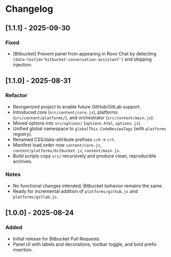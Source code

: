 # Changelog

## [1.1.1] - 2025-09-30

### Fixed
- [Bitbucket] Prevent panel from appearing in Rovo Chat by detecting `[data-testid="bitbucket-conversation-assistant"]` and skipping injection.

## [1.1.0] - 2025-08-31

### Refactor
- Reorganized project to enable future GitHub/GitLab support.
- Introduced core (`src/content/core.js`), platforms (`src/content/platforms/`), and orchestrator (`src/content/main.js`).
- Moved options into `src/options/` (`options.html`, `options.js`).
- Unified global namespace to `globalThis.CodeReviewTags` (with `platforms` registry).
- Renamed CSS/data-attribute prefixes `cch` -> `crt`.
- Manifest load order now `content/core.js`, `content/platforms/bitbucket.js`, `content/main.js`.
- Build scripts copy `src/` recursively and produce clean, reproducible archives.

### Notes
- No functional changes intended; Bitbucket behavior remains the same.
- Ready for incremental addition of `platforms/github.js` and `platforms/gitlab.js`.

## [1.0.0] - 2025-08-24

### Added
- Initial release for Bitbucket Pull Requests.
- Panel UI with labels and decorations, toolbar toggle, and bold prefix insertion.
